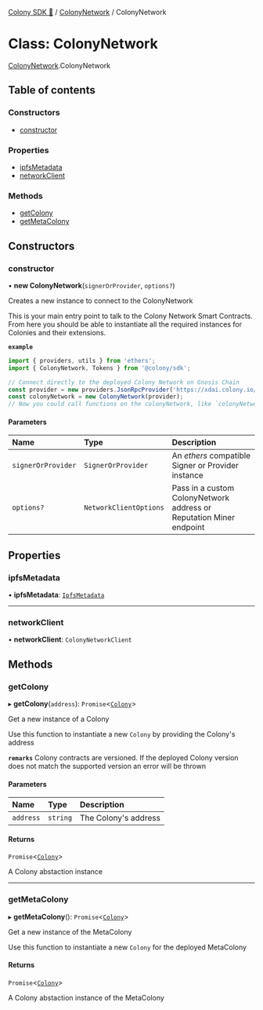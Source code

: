 [Colony SDK 🚀](../README.md) / [ColonyNetwork](../modules/ColonyNetwork.md) / ColonyNetwork

# Class: ColonyNetwork

[ColonyNetwork](../modules/ColonyNetwork.md).ColonyNetwork

## Table of contents

### Constructors

- [constructor](ColonyNetwork.ColonyNetwork-1.md#constructor)

### Properties

- [ipfsMetadata](ColonyNetwork.ColonyNetwork-1.md#ipfsmetadata)
- [networkClient](ColonyNetwork.ColonyNetwork-1.md#networkclient)

### Methods

- [getColony](ColonyNetwork.ColonyNetwork-1.md#getcolony)
- [getMetaColony](ColonyNetwork.ColonyNetwork-1.md#getmetacolony)

## Constructors

### constructor

• **new ColonyNetwork**(`signerOrProvider`, `options?`)

Creates a new instance to connect to the ColonyNetwork

This is your main entry point to talk to the Colony Network Smart Contracts.
From here you should be able to instantiate all the required instances for Colonies and their extensions.

**`example`**

```typescript
import { providers, utils } from 'ethers';
import { ColonyNetwork, Tokens } from '@colony/sdk';

// Connect directly to the deployed Colony Network on Gnosis Chain
const provider = new providers.JsonRpcProvider('https://xdai.colony.io/rpc2/');
const colonyNetwork = new ColonyNetwork(provider);
// Now you could call functions on the colonyNetwork, like `colonyNetwork.getMetaColony()`
```

#### Parameters

| Name | Type | Description |
| :------ | :------ | :------ |
| `signerOrProvider` | `SignerOrProvider` | An _ethers_ compatible Signer or Provider instance |
| `options?` | `NetworkClientOptions` | Pass in a custom ColonyNetwork address or Reputation Miner endpoint |

## Properties

### ipfsMetadata

• **ipfsMetadata**: [`IpfsMetadata`](events.IpfsMetadata.md)

___

### networkClient

• **networkClient**: `ColonyNetworkClient`

## Methods

### getColony

▸ **getColony**(`address`): `Promise`<[`Colony`](ColonyNetwork.Colony.md)\>

Get a new instance of a Colony

Use this function to instantiate a new `Colony` by providing the Colony's address

**`remarks`**
Colony contracts are versioned. If the deployed Colony version does not match the supported version an error will be thrown

#### Parameters

| Name | Type | Description |
| :------ | :------ | :------ |
| `address` | `string` | The Colony's address |

#### Returns

`Promise`<[`Colony`](ColonyNetwork.Colony.md)\>

A Colony abstaction instance

___

### getMetaColony

▸ **getMetaColony**(): `Promise`<[`Colony`](ColonyNetwork.Colony.md)\>

Get a new instance of the MetaColony

Use this function to instantiate a new `Colony` for the deployed MetaColony

#### Returns

`Promise`<[`Colony`](ColonyNetwork.Colony.md)\>

A Colony abstaction instance of the MetaColony
